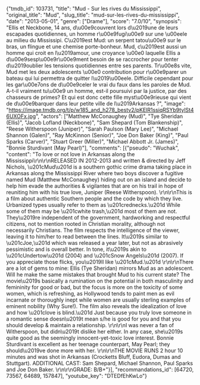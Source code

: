 {"tmdb_id": 103731, "title": "Mud - Sur les rives du Mississippi", "original_title": "Mud", "slug_title": "mud-sur-les-rives-du-mississippi", "date": "2013-05-01", "genre": ["Drame"], "score": "7.0/10", "synopsis": "Ellis et Neckbone, 14 ans, d\u00e9couvrent lors d\u2019une de leurs escapades quotidiennes, un homme r\u00e9fugi\u00e9 sur une \u00eele au milieu du Mississipi. C\u2019est Mud: un serpent tatou\u00e9 sur le bras, un flingue et une chemise porte-bonheur. Mud, c\u2019est aussi un homme qui croit en l\u2019amour, une croyance \u00e0 laquelle Ellis a d\u00e9sesp\u00e9r\u00e9ment besoin de se raccrocher pour tenter d\u2019oublier les tensions quotidiennes entre ses parents. Tr\u00e8s vite, Mud met les deux adolescents \u00e0 contribution pour r\u00e9parer un bateau qui lui permettra de quitter l\u2019\u00eele. Difficile cependant pour les gar\u00e7ons de d\u00e9celer le vrai du faux dans les paroles de Mud. A-t-il vraiment tu\u00e9 un homme, est-il poursuivi par la justice, par des chasseurs de primes? Et qui est donc cette fille myst\u00e9rieuse qui vient de d\u00e9barquer dans leur petite ville de l\u2019Arkansas ?", "image": "https://image.tmdb.org/t/p/w185_and_h278_bestv2/pKElR1ssiqRSYb9tylSt46UXOFx.jpg", "actors": ["Matthew McConaughey (Mud)", "Tye Sheridan (Ellis)", "Jacob Lofland (Neckbone)", "Sam Shepard (Tom Blankenship)", "Reese Witherspoon (Juniper)", "Sarah Paulson (Mary Lee)", "Michael Shannon (Galen)", "Ray McKinnon (Senior)", "Joe Don Baker (King)", "Paul Sparks (Carver)", "Stuart Greer (Miller)", "Michael Abbott Jr. (James)", "Bonnie Sturdivant (May Pearl)"], "comments": [{"pseudo": "Wuchak", "content": "To love or not love in Arkansas along the Mississippi\r\n\r\nRELEASED IN 2012-2013 and written & directed by Jeff Nichols, \u201cMud\u201d is a southern gothic crime drama taking place in Arkansas along the Mississippi River where two boys discover a fugitive named Mud (Matthew McConaughey) hiding out on an island and decide to help him evade the authorities & vigilantes that are on his trail in hope of reuniting him with his true love, Juniper (Reese Witherspoon).   \r\n\r\nThis is a film about authentic Southern people and the code by which they live. Urbanized types usually refer to them as \u201crednecks.\u201d While some of them may be \u201cwhite trash,\u201d most of them are not. They\u2019re independent of the government, hardworking and respectful citizens, not to mention rooted in Christian morality, although not necessarily Christians. The film respects the intelligence of the viewer, leaving it to him/her to read between the lines. It\u2019s similar to \u201cJoe,\u201d which was released a year later, but not as abrasively pessimistic and is overall better. In tone, it\u2019s akin to \u201cUndertow\u201d (2004) and \u201cSnow Angels\u201d (2007). If you appreciate those flicks, you\u2019ll like \u201cMud.\u201d \r\n\r\nThere are a lot of gems to mine: Ellis (Tye Sheridan) mirrors Mud as an adolescent. Will he make the same mistakes that brought Mud to his current state? The movie\u2019s basically a rumination on the potential in both masculinity and femininity for good or bad, but the focus is more on the toxicity of some women, which is refreshing, as Hollywood tends to paint men as evil incarnate or thoroughly inept while women are usually sterling examples of eminent nobility (Why Sure!). The film also reveals the idealization of love and how \u201clove is blind.\u201d Just because you truly love someone in a romantic sense doesn\u2019t mean s/he is good for you and that you should develop & maintain a relationship. \r\n\r\nI was never a fan of Witherspoon, but didn\u2019t dislike her either. In any case, she\u2019s quite good as the seemingly innocent-yet-toxic love interest. Bonnie Sturdivant is excellent as her teenage counterpart, May Pearl; they should\u2019ve done more with her.             \r\n\r\nTHE MOVIE RUNS 2 hour 10 minutes and was shot in Arkansas (Crocketts Bluff, Eudora, Dumas and Stuttgart). ADDITIONAL CAST: Sam Shepard, Michael Shannon, Paul Sparks and Joe Don Baker. \r\n\r\nGRADE: B/B+"}], "recommandations_id": [64720, 73567, 64689, 157847], "youtube_key": "DTEDfEhKwLo"}